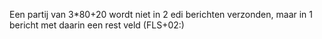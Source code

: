 Een partij van 3*80+20 wordt niet in 2 edi berichten verzonden, maar in 1 bericht met daarin een rest veld (FLS+02:)